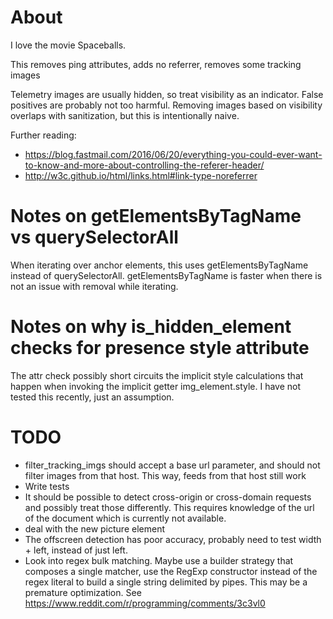 
# About

I love the movie Spaceballs.

This removes ping attributes, adds no referrer, removes some tracking images

Telemetry images are usually hidden, so treat visibility as an indicator. False
positives are probably not too harmful. Removing images based on visibility
overlaps with sanitization, but this is intentionally naive.

Further reading:

* https://blog.fastmail.com/2016/06/20/everything-you-could-ever-want-to-know-and-more-about-controlling-the-referer-header/
* http://w3c.github.io/html/links.html#link-type-noreferrer

# Notes on getElementsByTagName vs querySelectorAll

When iterating over anchor elements, this uses getElementsByTagName
instead of querySelectorAll. getElementsByTagName is faster when there is not an
issue with removal while iterating.

# Notes on why is_hidden_element checks for presence style attribute

The attr check possibly short circuits the implicit style calculations
that happen when invoking the implicit getter img_element.style. I have not
tested this recently, just an assumption.

# TODO
* filter_tracking_imgs should accept a base url parameter, and should not
filter images from that host. This way, feeds from that host still work
* Write tests
* It should be possible to detect cross-origin or cross-domain requests and
possibly treat those differently. This requires knowledge of the url of the
document which is currently not available.
* deal with the new picture element
* The offscreen detection has poor accuracy, probably need to test width + left, instead of just left.
* Look into regex bulk matching. Maybe use a builder strategy that composes a
single matcher, use the RegExp constructor instead of the regex literal to build
a single string delimited by pipes. This may be a premature optimization. See
https://www.reddit.com/r/programming/comments/3c3vl0
